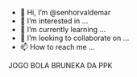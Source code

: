 - 👋 Hi, I’m @senhorvaldemar
- 👀 I’m interested in ...
- 🌱 I’m currently learning ...
- 💞️ I’m looking to collaborate on ...
- 📫 How to reach me ...

<!---
senhorvaldemar/senhorvaldemar is a ✨ special ✨ repository because its `README.md` (this file) appears on your GitHub profile.
You can click the Preview link to take a look at your changes.
--->
JOGO BOLA
BRUNEKA DA PPK
